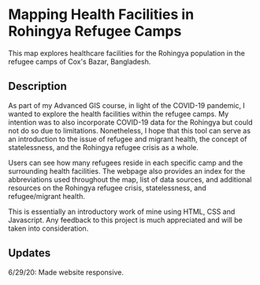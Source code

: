 Mapping Health Facilities in Rohingya Refugee Camps
=================

This map explores healthcare facilities for the Rohingya population in the refugee camps of Cox's Bazar, Bangladesh. 


Description
------------

As part of my Advanced GIS course, in light of the COVID-19 pandemic, I wanted to explore the health facilities within the refugee camps. My intention was to also incorporate COVID-19 data for the Rohingya but could not do so due to limitations. Nonetheless, I hope that this tool can serve as an introduction to the issue of refugee and migrant health, the concept of statelessness, and the Rohingya refugee crisis as a whole.


Users can see how many refugees reside in each specific camp and the surrounding health facilities. The webpage also provides an index for the abbreviations used throughout the map, list of data sources, and additional resources on the Rohingya refugee crisis, statelessness, and refugee/migrant health.


This is essentially an introductory work of mine using HTML, CSS and Javascript. Any feedback to this project is much appreciated and will be taken into consideration.


Updates
------------

6/29/20: Made website responsive. 

